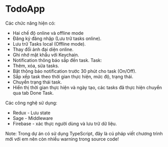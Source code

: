 # TodoApp
Các chức năng hiện có:
- Hai chế độ online và offline mode
- Đăng ký đăng nhập (Lưu trữ tasks online).
- Lưu trữ Tasks local (Offline mode).
- Thay đổi ảnh đại diện online.
- Ghi nhớ mật khẩu với Keychain.
- Notification thông báo sắp đến task.
Task: 
- Thêm, xóa, sửa tasks.
- Bật thông báo notification trước 30 phút cho task (On/Off).
- Sắp xếp task theo thời gian thực hiện, mức độ, trạng thái.
- Chuyển trạng thái task.
- Hiển thị thời gian thực hiện và ngày tạo, các tasks đã thực hiện chuyển qua tab Done Task.

Các công nghệ sử dụng:
- Redux - Lưu state
- Sage - Middleware
- Firebase - xác thực người dùng và lưu trữ dữ liệu.

Note: Trong dự án có sử dụng TypeScript, đây là cú pháp viết chương trình mới với em nên còn nhiều warning trong source code!
